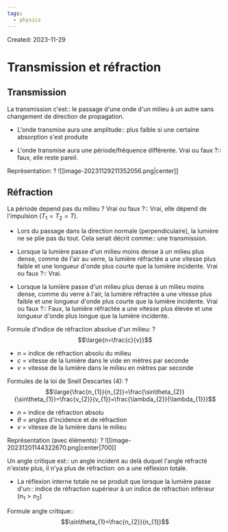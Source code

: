 ```yaml
---
tags:
  - physics
---
```

Created: 2023-11-29

# Transmission et réfraction
## Transmission
La transmission c'est:: le passage d'une onde d'un milieu à un autre sans changement de direction de propagation.
<!--SR:!2023-12-14,5,170-->
- L'onde transmise aura une amplitude:: plus faible si une certaine absorption s'est produite
<!--SR:!2023-12-12,9,250-->
- L'onde transmise aura une période/fréquence différente. Vrai ou faux ?:: faux, elle reste pareil.
<!--SR:!2023-12-10,5,241-->

Représentation:
?
![[image-20231129211352056.png|center]]
<!--SR:!2023-12-12,9,250-->

## Réfraction
La période depend pas du milieu ? Vrai ou faux ?:: Vrai, elle dépend de l'impulsion ($T_{1}=T_{2}=T$).
<!--SR:!2023-12-10,4,210-->
- Lors du passage dans la direction normale (perpendiculaire), la lumière ne se plie pas du tout. Cela serait décrit comme:: une transmission.
<!--SR:!2023-12-22,13,230-->
- Lorsque la lumière passe d'un milieu moins dense à un milieu plus dense, comme de l'air au verre, la lumière réfractée a une vitesse plus faible et une longueur d'onde plus courte que la lumière incidente. Vrai ou faux ?:: Vrai.
<!--SR:!2023-12-13,10,250-->
- Lorsque la lumière passe d'un milieu plus dense à un milieu moins dense, comme du verre à l'air, la lumière réfractée a une vitesse plus faible et une longueur d'onde plus courte que la lumière incidente. Vrai ou faux ?:: Faux, la lumière réfractée a une vitesse plus élevée et une longueur d'onde plus longue que la lumière incidente.
<!--SR:!2023-12-10,7,250-->


Formule d'indice de réfraction absolue d'un milieu:
?
$$\large{n=\frac{c}{v}}$$
- $n$ = indice de réfraction absolu du milieu
- $c$ = vitesse de la lumière dans le vide en mètres par seconde
- $v$ = vitesse de la lumière dans le milieu en mètres par seconde
<!--SR:!2023-12-12,9,250-->

Formules de la loi de Snell Descartes (4):
?
$$\large{\frac{n_{1}}{n_{2}}=\frac{\sin\theta_{2}}{\sin\theta_{1}}=\frac{v_{2}}{v_{1}}=\frac{\lambda_{2}}{\lambda_{1}}}$$
- $n$ = indice de réfraction absolu
- $\theta$ = angles d'incidence et de réfraction
- $v$ = vitesse de la lumière dans le milieu
<!--SR:!2023-12-16,8,210-->

Représentation (avec éléments):
?
![[image-20231201144322670.png|center|700]]
<!--SR:!2023-12-11,9,250-->

Un angle critique est:: un angle incident au delà duquel l'angle réfracté n'existe plus, il n'ya plus de réfraction: on a une réflexion totale.
<!--SR:!2023-12-18,9,223-->
- La réflexion interne totale ne se produit que lorsque la lumière passe d'un:: indice de réfraction supérieur à un indice de réfraction inférieur ($n_{1}>n_{2}$)
<!--SR:!2023-12-11,6,241-->

Formule angle critique::$$\sin\theta_{1}=\frac{n_{2}}{n_{1}}$$


